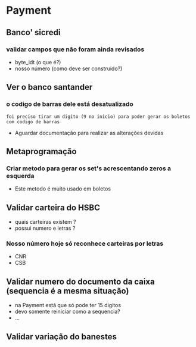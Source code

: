 # Payment

## Banco' sicredi

### validar campos que não foram ainda revisados

* byte_idt (o que é?)
* nosso número (como deve ser construido?)

## Ver o banco santander

### o codigo de barras dele está desatualizado

```
foi preciso tirar um digito (9 no inicio) para poder gerar os boletos com codigo de barras
```

* Aguardar documentação para realizar as alterações devidas

## Metaprogramação

### Criar metodo para gerar os set's acrescentando zeros a esquerda

* Este metodo é muito usado em boletos

## Validar carteira do HSBC

* quais carteiras existem ?
* possui numero e letras ?

### Nosso número hoje só reconhece carteiras por letras

* CNR
* CSB

## Validar numero do documento da caixa (sequencia é a mesma situação)
  * na Payment está que só pode ter 15 digitos
  * devo somente reiniciar como a sequencia?
  * ...

## Validar variação do banestes

